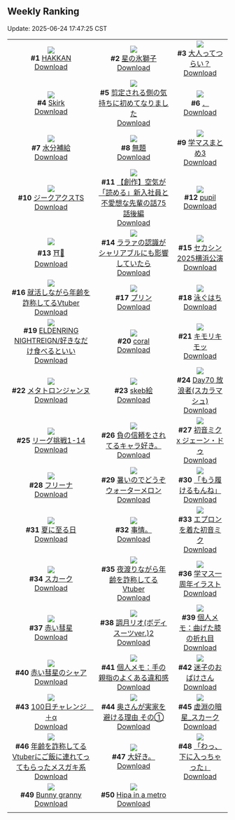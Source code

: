 ## Weekly Ranking
Update: 2025-06-24 17:47:25 CST

|      |      |      |
| :----: | :----: | :----: |
| ![](https://i.pixiv.re/c/240x480/img-master/img/2025/06/18/00/17/05/131681730_p0_master1200.jpg)<br>**#1** [HAKKAN](https://www.pixiv.net/artworks/131681730)<br>[Download](https://i.pixiv.re/img-original/img/2025/06/18/00/17/05/131681730_p0.png) | ![](https://i.pixiv.re/c/240x480/img-master/img/2025/06/17/00/00/12/131645575_p0_master1200.jpg)<br>**#2** [星の氷獅子](https://www.pixiv.net/artworks/131645575)<br>[Download](https://i.pixiv.re/img-original/img/2025/06/17/00/00/12/131645575_p0.jpg) | ![](https://i.pixiv.re/c/240x480/img-master/img/2025/06/19/11/37/56/131706396_p0_master1200.jpg)<br>**#3** [大人ってつらい？](https://www.pixiv.net/artworks/131706396)<br>[Download](https://i.pixiv.re/img-original/img/2025/06/19/11/37/56/131706396_p0.jpg) |
| ![](https://i.pixiv.re/c/240x480/img-master/img/2025/06/18/20/00/08/131705087_p0_master1200.jpg)<br>**#4** [Skirk](https://www.pixiv.net/artworks/131705087)<br>[Download](https://i.pixiv.re/img-original/img/2025/06/18/20/00/08/131705087_p0.jpg) | ![](https://i.pixiv.re/c/240x480/img-master/img/2025/06/18/03/38/14/131686628_p0_master1200.jpg)<br>**#5** [剪定される側の気持ちに初めてなりました](https://www.pixiv.net/artworks/131686628)<br>[Download](https://i.pixiv.re/img-original/img/2025/06/18/03/38/14/131686628_p0.png) | ![](https://i.pixiv.re/c/240x480/img-master/img/2025/06/18/00/22/33/131680920_p0_master1200.jpg)<br>**#6** [．](https://www.pixiv.net/artworks/131680920)<br>[Download](https://i.pixiv.re/img-original/img/2025/06/18/00/22/33/131680920_p0.png) |
| ![](https://i.pixiv.re/c/240x480/img-master/img/2025/06/19/20/30/01/131740799_p0_master1200.jpg)<br>**#7** [水分補給](https://www.pixiv.net/artworks/131740799)<br>[Download](https://i.pixiv.re/img-original/img/2025/06/19/20/30/01/131740799_p0.png) | ![](https://i.pixiv.re/c/240x480/img-master/img/2025/06/17/21/42/43/131674795_p0_master1200.jpg)<br>**#8** [無題](https://www.pixiv.net/artworks/131674795)<br>[Download](https://i.pixiv.re/img-original/img/2025/06/17/21/42/43/131674795_p0.jpg) | ![](https://i.pixiv.re/c/240x480/img-master/img/2025/06/18/16/24/07/131698870_p0_master1200.jpg)<br>**#9** [学マスまとめ3](https://www.pixiv.net/artworks/131698870)<br>[Download](https://i.pixiv.re/img-original/img/2025/06/18/16/24/07/131698870_p0.jpg) |
| ![](https://i.pixiv.re/c/240x480/img-master/img/2025/06/18/12/16/33/131694446_p0_master1200.jpg)<br>**#10** [ジークアクスTS](https://www.pixiv.net/artworks/131694446)<br>[Download](https://i.pixiv.re/img-original/img/2025/06/18/12/16/33/131694446_p0.jpg) | ![](https://i.pixiv.re/c/240x480/img-master/img/2025/06/19/17/58/14/131735558_p0_master1200.jpg)<br>**#11** [【創作】空気が「読める」新入社員と不愛想な先輩の話75話後編](https://www.pixiv.net/artworks/131735558)<br>[Download](https://i.pixiv.re/img-original/img/2025/06/19/17/58/14/131735558_p0.jpg) | ![](https://i.pixiv.re/c/240x480/img-master/img/2025/06/19/00/00/11/131715282_p0_master1200.jpg)<br>**#12** [pupil](https://www.pixiv.net/artworks/131715282)<br>[Download](https://i.pixiv.re/img-original/img/2025/06/19/00/00/11/131715282_p0.jpg) |
| ![](https://i.pixiv.re/c/240x480/img-master/img/2025/06/18/19/30/39/131704150_p0_master1200.jpg)<br>**#13** [⛩️🎤](https://www.pixiv.net/artworks/131704150)<br>[Download](https://i.pixiv.re/img-original/img/2025/06/18/19/30/39/131704150_p0.jpg) | ![](https://i.pixiv.re/c/240x480/img-master/img/2025/06/18/04/33/42/131687300_p0_master1200.jpg)<br>**#14** [ララァの認識がシャリアブルにも影響していたら](https://www.pixiv.net/artworks/131687300)<br>[Download](https://i.pixiv.re/img-original/img/2025/06/18/04/33/42/131687300_p0.jpg) | ![](https://i.pixiv.re/c/240x480/img-master/img/2025/06/17/16/23/50/131664420_p0_master1200.jpg)<br>**#15** [セカシン2025横浜公演](https://www.pixiv.net/artworks/131664420)<br>[Download](https://i.pixiv.re/img-original/img/2025/06/17/16/23/50/131664420_p0.jpg) |
| ![](https://i.pixiv.re/c/240x480/img-master/img/2025/06/18/21/14/50/131708143_p0_master1200.jpg)<br>**#16** [就活しながら年齢を詐称してるVtuber](https://www.pixiv.net/artworks/131708143)<br>[Download](https://i.pixiv.re/img-original/img/2025/06/18/21/14/50/131708143_p0.png) | ![](https://i.pixiv.re/c/240x480/img-master/img/2025/06/18/00/07/25/131681303_p0_master1200.jpg)<br>**#17** [プリン](https://www.pixiv.net/artworks/131681303)<br>[Download](https://i.pixiv.re/img-original/img/2025/06/18/00/07/25/131681303_p0.jpg) | ![](https://i.pixiv.re/c/240x480/img-master/img/2025/06/18/12/09/14/131694315_p0_master1200.jpg)<br>**#18** [泳ぐはち](https://www.pixiv.net/artworks/131694315)<br>[Download](https://i.pixiv.re/img-original/img/2025/06/18/12/09/14/131694315_p0.png) |
| ![](https://i.pixiv.re/c/240x480/img-master/img/2025/06/18/03/37/02/131686608_p0_master1200.jpg)<br>**#19** [ELDENRING NIGHTREIGN/好きなだけ食べるといい](https://www.pixiv.net/artworks/131686608)<br>[Download](https://i.pixiv.re/img-original/img/2025/06/18/03/37/02/131686608_p0.png) | ![](https://i.pixiv.re/c/240x480/img-master/img/2025/06/18/09/26/44/131691536_p0_master1200.jpg)<br>**#20** [coral](https://www.pixiv.net/artworks/131691536)<br>[Download](https://i.pixiv.re/img-original/img/2025/06/18/09/26/44/131691536_p0.jpg) | ![](https://i.pixiv.re/c/240x480/img-master/img/2025/06/17/11/42/46/131658875_p0_master1200.jpg)<br>**#21** [キモリキモッ](https://www.pixiv.net/artworks/131658875)<br>[Download](https://i.pixiv.re/img-original/img/2025/06/17/11/42/46/131658875_p0.jpg) |
| ![](https://i.pixiv.re/c/240x480/img-master/img/2025/06/17/00/00/13/131645585_p0_master1200.jpg)<br>**#22** [メタトロンジャンヌ](https://www.pixiv.net/artworks/131645585)<br>[Download](https://i.pixiv.re/img-original/img/2025/06/17/00/00/13/131645585_p0.jpg) | ![](https://i.pixiv.re/c/240x480/img-master/img/2025/06/18/19/20/19/131703797_p0_master1200.jpg)<br>**#23** [skeb絵](https://www.pixiv.net/artworks/131703797)<br>[Download](https://i.pixiv.re/img-original/img/2025/06/18/19/20/19/131703797_p0.png) | ![](https://i.pixiv.re/c/240x480/img-master/img/2025/06/18/00/00/12/131680651_p0_master1200.jpg)<br>**#24** [Day70 放浪者(スカラマシュ)](https://www.pixiv.net/artworks/131680651)<br>[Download](https://i.pixiv.re/img-original/img/2025/06/18/00/00/12/131680651_p0.jpg) |
| ![](https://i.pixiv.re/c/240x480/img-master/img/2025/06/18/21/22/07/131708435_p0_master1200.jpg)<br>**#25** [リーグ挑戦1-14](https://www.pixiv.net/artworks/131708435)<br>[Download](https://i.pixiv.re/img-original/img/2025/06/18/21/22/07/131708435_p0.png) | ![](https://i.pixiv.re/c/240x480/img-master/img/2025/06/20/09/01/31/131747432_p0_master1200.jpg)<br>**#26** [負の信頼をされてるキャラ好き。](https://www.pixiv.net/artworks/131747432)<br>[Download](https://i.pixiv.re/img-original/img/2025/06/20/09/01/31/131747432_p0.jpg) | ![](https://i.pixiv.re/c/240x480/img-master/img/2025/06/18/00/00/11/131680640_p0_master1200.jpg)<br>**#27** [初音ミク x ジェーン・ドゥ](https://www.pixiv.net/artworks/131680640)<br>[Download](https://i.pixiv.re/img-original/img/2025/06/18/00/00/11/131680640_p0.png) |
| ![](https://i.pixiv.re/c/240x480/img-master/img/2025/06/17/18/07/01/131667002_p0_master1200.jpg)<br>**#28** [フリーナ](https://www.pixiv.net/artworks/131667002)<br>[Download](https://i.pixiv.re/img-original/img/2025/06/17/18/07/01/131667002_p0.jpg) | ![](https://i.pixiv.re/c/240x480/img-master/img/2025/06/18/13/38/58/131695987_p0_master1200.jpg)<br>**#29** [暑いのでどうぞ ウォーターメロン](https://www.pixiv.net/artworks/131695987)<br>[Download](https://i.pixiv.re/img-original/img/2025/06/18/13/38/58/131695987_p0.jpg) | ![](https://i.pixiv.re/c/240x480/img-master/img/2025/06/19/00/00/10/131715269_p0_master1200.jpg)<br>**#30** [「もう履けるもんね」](https://www.pixiv.net/artworks/131715269)<br>[Download](https://i.pixiv.re/img-original/img/2025/06/19/00/00/10/131715269_p0.png) |
| ![](https://i.pixiv.re/c/240x480/img-master/img/2025/06/17/22/14/25/131676195_p0_master1200.jpg)<br>**#31** [夏に至る日](https://www.pixiv.net/artworks/131676195)<br>[Download](https://i.pixiv.re/img-original/img/2025/06/17/22/14/25/131676195_p0.png) | ![](https://i.pixiv.re/c/240x480/img-master/img/2025/06/18/19/33/24/131704043_p0_master1200.jpg)<br>**#32** [事情。](https://www.pixiv.net/artworks/131704043)<br>[Download](https://i.pixiv.re/img-original/img/2025/06/18/19/33/24/131704043_p0.jpg) | ![](https://i.pixiv.re/c/240x480/img-master/img/2025/06/17/00/00/21/131645656_p0_master1200.jpg)<br>**#33** [エプロンを着た初音ミク](https://www.pixiv.net/artworks/131645656)<br>[Download](https://i.pixiv.re/img-original/img/2025/06/17/00/00/21/131645656_p0.png) |
| ![](https://i.pixiv.re/c/240x480/img-master/img/2025/06/18/18/00/52/131701268_p0_master1200.jpg)<br>**#34** [スカーク](https://www.pixiv.net/artworks/131701268)<br>[Download](https://i.pixiv.re/img-original/img/2025/06/18/18/00/52/131701268_p0.jpg) | ![](https://i.pixiv.re/c/240x480/img-master/img/2025/06/17/21/06/55/131673346_p0_master1200.jpg)<br>**#35** [夜渡りながら年齢を詐称してるVtuber](https://www.pixiv.net/artworks/131673346)<br>[Download](https://i.pixiv.re/img-original/img/2025/06/17/21/06/55/131673346_p0.jpg) | ![](https://i.pixiv.re/c/240x480/img-master/img/2025/06/18/16/13/37/131698683_p0_master1200.jpg)<br>**#36** [学マス一周年イラスト](https://www.pixiv.net/artworks/131698683)<br>[Download](https://i.pixiv.re/img-original/img/2025/06/18/16/13/37/131698683_p0.jpg) |
| ![](https://i.pixiv.re/c/240x480/img-master/img/2025/06/18/14/02/43/131696440_p0_master1200.jpg)<br>**#37** [赤い彗星](https://www.pixiv.net/artworks/131696440)<br>[Download](https://i.pixiv.re/img-original/img/2025/06/18/14/02/43/131696440_p0.jpg) | ![](https://i.pixiv.re/c/240x480/img-master/img/2025/06/18/19/00/39/131703202_p0_master1200.jpg)<br>**#38** [調月リオ(ボディスーツver.)2](https://www.pixiv.net/artworks/131703202)<br>[Download](https://i.pixiv.re/img-original/img/2025/06/18/19/00/39/131703202_p0.png) | ![](https://i.pixiv.re/c/240x480/img-master/img/2025/06/19/06/00/07/131722873_p0_master1200.jpg)<br>**#39** [個人メモ：曲げた膝の折れ目](https://www.pixiv.net/artworks/131722873)<br>[Download](https://i.pixiv.re/img-original/img/2025/06/19/06/00/07/131722873_p0.jpg) |
| ![](https://i.pixiv.re/c/240x480/img-master/img/2025/06/18/12/25/49/131691923_p0_master1200.jpg)<br>**#40** [赤い彗星のシャア](https://www.pixiv.net/artworks/131691923)<br>[Download](https://i.pixiv.re/img-original/img/2025/06/18/12/25/49/131691923_p0.jpg) | ![](https://i.pixiv.re/c/240x480/img-master/img/2025/06/17/06/00/08/131653488_p0_master1200.jpg)<br>**#41** [個人メモ：手の親指のよくある違和感](https://www.pixiv.net/artworks/131653488)<br>[Download](https://i.pixiv.re/img-original/img/2025/06/17/06/00/08/131653488_p0.jpg) | ![](https://i.pixiv.re/c/240x480/img-master/img/2025/06/17/20/04/06/131670874_p0_master1200.jpg)<br>**#42** [迷子のおばけさん](https://www.pixiv.net/artworks/131670874)<br>[Download](https://i.pixiv.re/img-original/img/2025/06/17/20/04/06/131670874_p0.jpg) |
| ![](https://i.pixiv.re/c/240x480/img-master/img/2025/06/17/21/36/04/131674537_p0_master1200.jpg)<br>**#43** [100日チャレンジ　＋α](https://www.pixiv.net/artworks/131674537)<br>[Download](https://i.pixiv.re/img-original/img/2025/06/17/21/36/04/131674537_p0.jpg) | ![](https://i.pixiv.re/c/240x480/img-master/img/2025/06/17/00/03/56/131646061_p0_master1200.jpg)<br>**#44** [奥さんが実家を避ける理由 その①](https://www.pixiv.net/artworks/131646061)<br>[Download](https://i.pixiv.re/img-original/img/2025/06/17/00/03/56/131646061_p0.jpg) | ![](https://i.pixiv.re/c/240x480/img-master/img/2025/06/19/00/19/08/131716466_p0_master1200.jpg)<br>**#45** [虚淵の暗星_スカーク](https://www.pixiv.net/artworks/131716466)<br>[Download](https://i.pixiv.re/img-original/img/2025/06/19/00/19/08/131716466_p0.png) |
| ![](https://i.pixiv.re/c/240x480/img-master/img/2025/06/19/21/13/26/131742692_p0_master1200.jpg)<br>**#46** [年齢を詐称してるVtuberにご飯に連れてってもらったメスガキ系](https://www.pixiv.net/artworks/131742692)<br>[Download](https://i.pixiv.re/img-original/img/2025/06/19/21/13/26/131742692_p0.png) | ![](https://i.pixiv.re/c/240x480/img-master/img/2025/06/19/23/32/04/131748380_p0_master1200.jpg)<br>**#47** [大好き。](https://www.pixiv.net/artworks/131748380)<br>[Download](https://i.pixiv.re/img-original/img/2025/06/19/23/32/04/131748380_p0.jpg) | ![](https://i.pixiv.re/c/240x480/img-master/img/2025/06/18/00/00/10/131680627_p0_master1200.jpg)<br>**#48** [「わっ、下に入っちゃった」](https://www.pixiv.net/artworks/131680627)<br>[Download](https://i.pixiv.re/img-original/img/2025/06/18/00/00/10/131680627_p0.png) |
| ![](https://i.pixiv.re/c/240x480/img-master/img/2025/06/18/00/03/47/131681141_p0_master1200.jpg)<br>**#49** [Bunny granny](https://www.pixiv.net/artworks/131681141)<br>[Download](https://i.pixiv.re/img-original/img/2025/06/18/00/03/47/131681141_p0.jpg) | ![](https://i.pixiv.re/c/240x480/img-master/img/2025/06/18/19/32/29/131704214_p0_master1200.jpg)<br>**#50** [Hipa in a metro](https://www.pixiv.net/artworks/131704214)<br>[Download](https://i.pixiv.re/img-original/img/2025/06/18/19/32/29/131704214_p0.jpg) |
|      |
